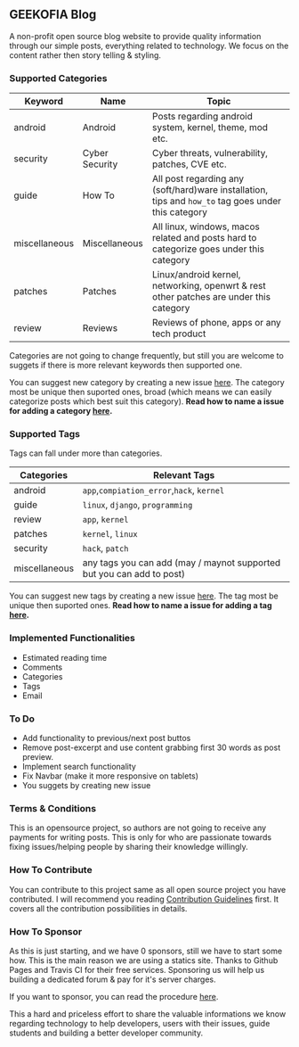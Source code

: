 <link rel="stylesheet" href="assets/fontawesome/css/all.css">

## <i class="fas fa-blog"></i> GEEKOFIA Blog

A non-profit open source blog website to provide quality information through our simple posts, everything related to technology. We focus on the content rather then story telling & styling.

### Supported Categories

Keyword | Name          | Topic
--------|---------------|-------------------------------------
android | Android       | Posts regarding android system, kernel, theme, mod etc.
security | Cyber Security | Cyber threats, vulnerability, patches, CVE etc.
guide   | How To | All post regarding any (soft/hard)ware installation, tips and `how_to` tag goes under this category
miscellaneous | Miscellaneous | All linux, windows, macos related and posts hard to categorize goes under this category
patches | Patches | Linux/android kernel, networking, openwrt & rest other patches are under this category 
review | Reviews | Reviews of phone, apps or any tech product

Categories are not going to change frequently, but still you are welcome to suggets if there is more relevant keywords then supported one.

You can suggest new category by creating a new issue [here](https://github.com/GEEKOFIA/blog/issues). The category most be unique then suported ones, broad (which means we can easily categorize posts which best suit this category). **Read how to name a issue for adding a category [here](/.github/CONTRIBUTING.md#suggesting-category).**

### Supported Tags

Tags can fall under more than categories.

Categories | Relevant Tags
-----------|-------------------------------------
android | `app`,`compiation_error`,`hack`, `kernel`
guide | `linux`, `django`, `programming`
review | `app`, `kernel`
patches | `kernel`, `linux`
security | `hack`, `patch`
miscellaneous | any tags you can add (may / maynot supported but you can add to post)

You can suggest new tags by creating a new issue [here](https://github.com/GEEKOFIA/blog/issues). The tag most be unique then suported ones. **Read how to name a issue for adding a tag [here](.github/CONTRIBUTING.md#suggesting-tags).**

### Implemented Functionalities

- Estimated reading time
- Comments
- Categories
- Tags
- Email

### To Do
- Add functionality to previous/next post buttos
- Remove post-excerpt and use content grabbing first 30 words as post preview.
- Implement search functionality
- Fix Navbar (make it more responsive on tablets)
- You suggets by creating new issue

### Terms & Conditions

This is an opensource project, so authors are not going to receive any payments for writing posts. This is only for who are passionate towards fixing issues/helping people by sharing their knowledge willingly.

### How To Contribute

You can contribute to this project same as all open source project you have contributed. I will recommend you reading [Contribution Guidelines](.github/CONTRIBUTING.md#how-to-contribute) first. It covers all the contribution possibilities in details.

### How To Sponsor

As this is just starting, and we have 0 sponsors, still we have to start some how. This is the main reason we are using a statics site. Thanks to Github Pages and Travis CI for their free services. Sponsoring us will help us building a dedicated forum & pay for it's server charges.

If you want to sponsor, you can read the procedure [here](.github/CONTRIBUTING.md#sponsor-us).

This a hard and priceless effort to share the valuable informations we know regarding technology to help developers, users with their issues, guide students and building a better developer community.